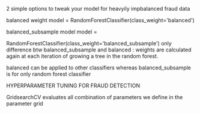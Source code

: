 
2 simple options to tweak your model for heavyily impbalanced fraud data

balanced weight
model = RandomForestClassifier(class_weight='balanced')

balanced_subsample model 
model = 

RandomForestClassifier(class_weight='balanced_subsample')
only difference btw balanced_subsample and balanced :
weights are calculated again at each iteration of growing a tree in the random forest.



balanced can be applied to other classifiers 
whereas balanced_subsample is for only random forest classifier

HYPERPARAMETER TUNING FOR FRAUD DETECTION

GridsearchCV evaluates all combination of parameters we define in the parameter grid

